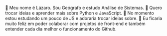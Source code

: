 👋 Meu nome é Lázaro. Sou Geógrafo e estudo Análise de Sistemas.
👀 Quero trocar ideias e aprender mais sobre Python e JavaScript.
🌱 No momento estou estudando um pouco de JS e adoraria trocar ideias sobre.
💞️ Eu ficaria muito feliz em poder colaborar com projetos de front-end e também entender cada dia melhor o funcionamento do Github.

<!---
lazarofsouza/lazarofsouza is a ✨ special ✨ repository because its `README.md` (this file) appears on your GitHub profile.
You can click the Preview link to take a look at your changes.
--->
